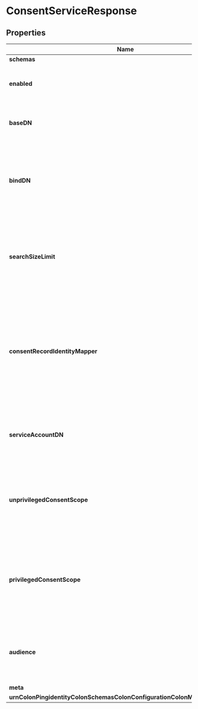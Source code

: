 

# ConsentServiceResponse


## Properties

| Name | Type | Description | Notes |
|------------ | ------------- | ------------- | -------------|
|**schemas** | **List&lt;EnumconsentServiceSchemaUrn&gt;** |  |  [optional] |
|**enabled** | **Boolean** | Indicates whether the Consent Service is enabled. |  |
|**baseDN** | **String** | The base DN under which consent records are stored. |  [optional] |
|**bindDN** | **String** | The DN of an internal service account used by the Consent Service to make internal LDAP requests. |  [optional] |
|**searchSizeLimit** | **Integer** | The maximum number of consent resources that may be returned from a search request. |  [optional] |
|**consentRecordIdentityMapper** | **List&lt;String&gt;** | If specified, the Identity Mapper(s) that may be used to map consent record subject and actor values to DNs. This is typically only needed if privileged API clients will be used. |  [optional] |
|**serviceAccountDN** | **List&lt;String&gt;** | The set of account DNs that the Consent Service will consider to be privileged. |  [optional] |
|**unprivilegedConsentScope** | **String** | The name of a scope that must be present in an access token accepted by the Consent Service for unprivileged clients. |  [optional] |
|**privilegedConsentScope** | **String** | The name of a scope that must be present in an access token accepted by the Consent Service if the client is to be considered privileged. |  [optional] |
|**audience** | **String** | A string or URI that identifies the Consent Service in the context of OAuth2 authorization. |  [optional] |
|**meta** | [**MetaMeta**](MetaMeta.md) |  |  [optional] |
|**urnColonPingidentityColonSchemasColonConfigurationColonMessagesColon20** | [**MetaUrnPingidentitySchemasConfigurationMessages20**](MetaUrnPingidentitySchemasConfigurationMessages20.md) |  |  [optional] |



